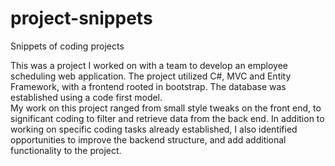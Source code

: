 # project-snippets
Snippets of coding projects

This was a project I worked on with a team to develop an employee scheduling web application.  The project utilized C#, 
MVC and Entity Framework, with a frontend rooted in bootstrap.  The database was established using a code first model.  
My work on this project ranged from small style tweaks on the front end, to significant coding to filter and retrieve 
data from the back end.  In addition to working on specific coding tasks already established, I also identified 
opportunities to improve the backend structure, and add additional functionality to the project.
